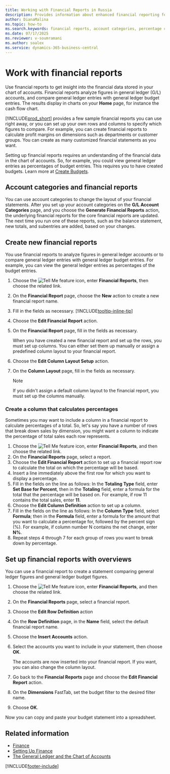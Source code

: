 ```yaml
---
title: Working with Financial Reports in Russia
description: Provides information about enhanced financial reporting features available for Russia.
author: DianaMalina
ms.topic: how-to
ms.search.keywords: financial reports, account categories, percentage calculation, financial statement, budget statement, Russia
ms.date: 07/17/2025
ms.reviewer: v-soumramani
ms.author: soalex
ms.service: dynamics-365-business-central
---
```


# Work with financial reports

Use financial reports to get insight into the financial data stored in your chart of accounts. Financial reports analyze figures in general ledger (G/L) accounts, and compare general ledger entries with general ledger budget entries. The results display in charts on your **Home** page, for instance the cash flow chart.

[!INCLUDE[prod_short](../../includes/prod_short.md)] provides a few sample financial reports you can use right away, or you can set up your own rows and columns to specify which figures to compare. For example, you can create financial reports to calculate profit margins on dimensions such as departments or customer groups. You can create as many customized financial statements as you want.

Setting up financial reports requires an understanding of the financial data in the chart of accounts. So, for example, you could view general ledger entries as percentages of budget entries. This requires you to have created budgets. Learn more at [Create Budgets](../../finance-how-create-budgets.md).

## Account categories and financial reports

You can use account categories to change the layout of your financial statements. After you set up your account categories on the **G/L Account Categories** page, and you choose the **Generate Financial Reports** action, the underlying financial reports for the core financial reports are updated. The next time you run one of these reports, such as the balance statement, new totals, and subentries are added, based on your changes.

## Create new financial reports

You use financial reports to analyze figures in general ledger accounts or to compare general ledger entries with general ledger budget entries. For example, you can view the general ledger entries as percentages of the budget entries.

1. Choose the ![Tell Me feature](../../media/ui-search/search_small.png "Tell me what you want to do") icon, enter **Financial Reports**, then choose the related link.
1. On the **Financial Report** page, choose the **New** action to create a new financial report name.
1. Fill in the fields as necessary. [!INCLUDE[tooltip-inline-tip](../../includes//tooltip-inline-tip_md.md)]
1. Choose the **Edit Financial Report** action.
1. On the **Financial Report** page, fill in the fields as necessary.

   When you have created a new financial report and set up the rows, you must set up columns. You can either set them up manually or assign a predefined column layout to your financial report.

1. Choose the **Edit Column Layout Setup** action.
1. On the **Column Layout** page, fill in the fields as necessary.

   > [!NOTE]
   > If you didn't assign a default column layout to the financial report, you must set up the columns manually.

### Create a column that calculates percentages

Sometimes you may want to include a column in a financial report to calculate percentages of a total. So, let's say you have a number of rows that break down sales by dimension, you might want a column to indicate the percentage of total sales each row represents.

1. Choose the ![Tell Me feature](../../media/ui-search/search_small.png "Tell me what you want to do") icon, enter **Financial Reports**, and then choose the related link.
1. On the **Financial Reports** page, select a report.
1. Choose the **Edit Financial Report** action to set up a financial report row to calculate the total on which the percentage will be based.
1. Insert a line immediately above the first row for which you want to display a percentage.
1. Fill in the fields on the line as follows: In the **Totaling Type** field, enter **Set Base for Percent**, then in the **Totaling** field, enter a formula for the total that the percentage will be based on. For example, if row 11 contains the total sales, enter **11**.
1. Choose the **Edit Column Definition** action to set up a column.
1. Fill in the fields on the line as follows: In the **Column Type** field, select **Formula**; then in the **Formula** field, enter a formula for the amount that you want to calculate a percentage for, followed by the percent sign (%). For example, if column number N contains the net change, enter **N%**.
1. Repeat steps 4 through 7 for each group of rows you want to break down by percentage.

## Set up financial reports with overviews

You can use a financial report to create a statement comparing general ledger figures and general ledger budget figures.

1. Choose the ![Tell Me feature](../../media/ui-search/search_small.png "Tell me what you want to do") icon, enter **Financial Reports**, and then choose the related link.
1. On the **Financial Reports** page, select a financial report.
1. Choose the **Edit Row Definition** action
1. On the **Row Definition** page, in the **Name** field, select the default financial report name.
1. Choose the **Insert Accounts** action.
1. Select the accounts you want to include in your statement, then choose **OK**.

   The accounts are now inserted into your financial report. If you want, you can also change the column layout.

1. Go back to the **Financial Reports** page and choose the **Edit Financial Report** action.
1. On the **Dimensions** FastTab, set the budget filter to the desired filter name.
1. Choose **OK**.

Now you can copy and paste your budget statement into a spreadsheet.

## Related information

- [Finance](../../finance.md)  
- [Setting Up Finance](../../finance-setup-finance.md)  
- [The General Ledger and the Chart of Accounts](../../finance-general-ledger.md)  

[!INCLUDE[footer-include](../../includes/footer-banner.md)]
